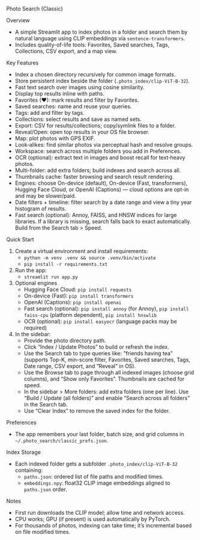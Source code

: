Photo Search (Classic)

Overview
- A simple Streamlit app to index photos in a folder and search them by natural language using CLIP embeddings via `sentence-transformers`.
- Includes quality-of-life tools: Favorites, Saved searches, Tags, Collections, CSV export, and a map view.

Key Features
- Index a chosen directory recursively for common image formats.
- Store persistent index beside the folder (`.photo_index/clip-ViT-B-32`).
- Fast text search over images using cosine similarity.
- Display top results inline with paths.
- Favorites (♥): mark results and filter by Favorites.
- Saved searches: name and reuse your queries.
- Tags: add and filter by tags.
- Collections: select results and save as named sets.
- Export: CSV for results/collections; copy/symlink files to a folder.
- Reveal/Open: open top results in your OS file browser.
- Map: plot photos with GPS EXIF.
- Look‑alikes: find similar photos via perceptual hash and resolve groups.
- Workspace: search across multiple folders you add in Preferences.
- OCR (optional): extract text in images and boost recall for text‑heavy photos.
- Multi-folder: add extra folders; build indexes and search across all.
- Thumbnails cache: faster browsing and search result rendering.
- Engines: choose On-device (default), On-device (Fast, transformers), Hugging Face Cloud, or OpenAI (Captions) — cloud options are opt-in and may be slower/paid.
- Date filters + timeline: filter search by a date range and view a tiny year histogram of results.
 - Fast search (optional): Annoy, FAISS, and HNSW indices for large libraries. If a library is missing, search falls back to exact automatically. Build from the Search tab > Speed.

Quick Start
1. Create a virtual environment and install requirements:
   - `python -m venv .venv && source .venv/bin/activate`
   - `pip install -r requirements.txt`
2. Run the app:
   - `streamlit run app.py`
4. Optional engines
   - Hugging Face Cloud: `pip install requests`
   - On-device (Fast): `pip install transformers`
   - OpenAI (Captions): `pip install openai`
   - Fast search (optional): `pip install annoy` (for Annoy), `pip install faiss-cpu` (platform dependent), `pip install hnswlib`
   - OCR (optional): `pip install easyocr` (language packs may be required)
3. In the sidebar:
   - Provide the photo directory path.
   - Click “Index / Update Photos” to build or refresh the index.
   - Use the Search tab to type queries like: "friends having tea" (supports Top-K, min-score filter, Favorites, Saved searches, Tags, Date range, CSV export, and “Reveal” in OS).
   - Use the Browse tab to page through all indexed images (choose grid columns), and “Show only Favorites”. Thumbnails are cached for speed.
   - In the sidebar > More folders: add extra folders (one per line). Use “Build / Update (all folders)” and enable “Search across all folders” in the Search tab.
   - Use “Clear Index” to remove the saved index for the folder.

Preferences
- The app remembers your last folder, batch size, and grid columns in `~/.photo_search/classic_prefs.json`.

Index Storage
- Each indexed folder gets a subfolder `.photo_index/clip-ViT-B-32` containing:
  - `paths.json`: ordered list of file paths and modified times.
  - `embeddings.npy`: float32 CLIP image embeddings aligned to `paths.json` order.

Notes
- First run downloads the CLIP model; allow time and network access.
- CPU works; GPU (if present) is used automatically by PyTorch.
- For thousands of photos, indexing can take time; it’s incremental based on file modified times.

